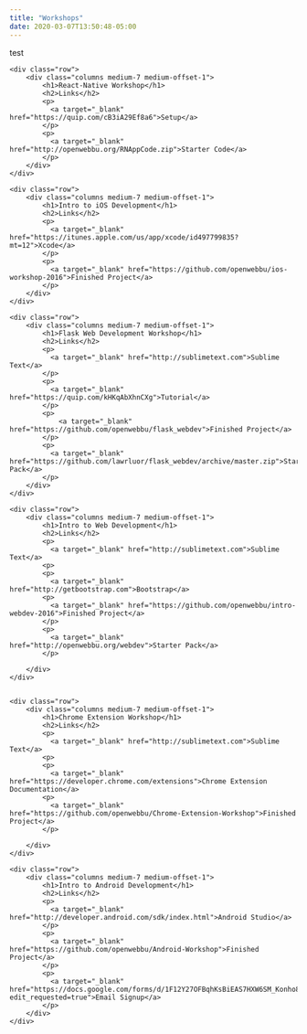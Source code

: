 ```yaml
---
title: "Workshops"
date: 2020-03-07T13:50:48-05:00
---
```


test

<section class="content">
    
    <div class="row">        
        <div class="columns medium-7 medium-offset-1">
            <h1>React-Native Workshop</h1>
            <h2>Links</h2>
            <p>
              <a target="_blank" href="https://quip.com/cB3iA29Ef8a6">Setup</a>
            </p>
            <p>
              <a target="_blank" href="http://openwebbu.org/RNAppCode.zip">Starter Code</a>
            </p>
        </div>        
    </div>
 
    <div class="row">
        <div class="columns medium-7 medium-offset-1">
            <h1>Intro to iOS Development</h1>
            <h2>Links</h2>
            <p>
              <a target="_blank" href="https://itunes.apple.com/us/app/xcode/id497799835?mt=12">Xcode</a>
            </p>
            <p>
              <a target="_blank" href="https://github.com/openwebbu/ios-workshop-2016">Finished Project</a>
            </p>
        </div>        
    </div>
    
    <div class="row">        
        <div class="columns medium-7 medium-offset-1">
            <h1>Flask Web Development Workshop</h1>
            <h2>Links</h2>
            <p>
              <a target="_blank" href="http://sublimetext.com">Sublime Text</a>
            </p>
            <p>
              <a target="_blank" href="https://quip.com/kHKqAbXhnCXg">Tutorial</a>
            </p>
            <p>
                <a target="_blank" href="https://github.com/openwebbu/flask_webdev">Finished Project</a>
            </p>
            <p>
              <a target="_blank" href="https://github.com/lawrluor/flask_webdev/archive/master.zip">Starter Pack</a>
            </p>
        </div>        
    </div>
    
    <div class="row">
        <div class="columns medium-7 medium-offset-1">
            <h1>Intro to Web Development</h1>
            <h2>Links</h2>
            <p>
              <a target="_blank" href="http://sublimetext.com">Sublime Text</a>
            <p>
            <p>
              <a target="_blank" href="http://getbootstrap.com">Bootstrap</a>
            <p>
              <a target="_blank" href="https://github.com/openwebbu/intro-webdev-2016">Finished Project</a>
            </p>
            <p>
              <a target="_blank" href="http://openwebbu.org/webdev">Starter Pack</a>
            </p>
        
        </div>        
    </div>
    
    
    <div class="row">        
        <div class="columns medium-7 medium-offset-1">
            <h1>Chrome Extension Workshop</h1>
            <h2>Links</h2>
            <p>
              <a target="_blank" href="http://sublimetext.com">Sublime Text</a>
            <p>
            <p>
              <a target="_blank" href="https://developer.chrome.com/extensions">Chrome Extension Documentation</a>
            <p>
              <a target="_blank" href="https://github.com/openwebbu/Chrome-Extension-Workshop">Finished Project</a>
            </p>
            
        </div>        
    </div>
    
    <div class="row">
        <div class="columns medium-7 medium-offset-1">
            <h1>Intro to Android Development</h1>
            <h2>Links</h2>
            <p>
              <a target="_blank" href="http://developer.android.com/sdk/index.html">Android Studio</a>
            </p>
            <p>
              <a target="_blank" href="https://github.com/openwebbu/Android-Workshop">Finished Project</a>
            </p>
            <p>
              <a target="_blank" href="https://docs.google.com/forms/d/1F12Y27OFBqhKsBiEAS7HXW6SM_Konho8nIcQiyTlasI/viewform?edit_requested=true">Email Signup</a>
            </p>
        </div>        
    </div>
</section>